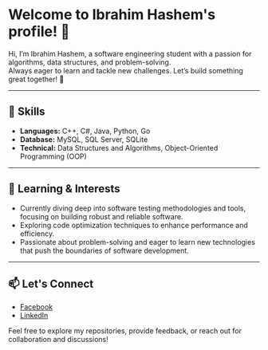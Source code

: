 # Welcome to Ibrahim Hashem's profile! 👋

Hi, I’m Ibrahim Hashem, a software engineering student with a passion for algorithms, data structures, and problem-solving.  
Always eager to learn and tackle new challenges. Let’s build something great together! 🚀

---

## 🔧 Skills
- **Languages:** C++, C#, Java, Python, Go  
- **Database:** MySQL, SQL Server, SQLite
- **Technical:** Data Structures and Algorithms, Object-Oriented Programming (OOP)  

---

## 🌱 Learning & Interests
- Currently diving deep into software testing methodologies and tools, focusing on building robust and reliable software.  
- Exploring code optimization techniques to enhance performance and efficiency.  
- Passionate about problem-solving and eager to learn new technologies that push the boundaries of software development.  

---

## 📫 Let's Connect
- [Facebook](https://www.facebook.com/ibrahim.hashem.mustafa/?locale=ar_AR)  
- [LinkedIn](https://www.linkedin.com/in/ibrahimhashem/)  

Feel free to explore my repositories, provide feedback, or reach out for collaboration and discussions!
